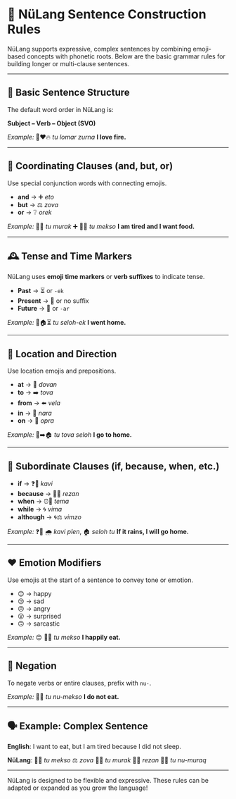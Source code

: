 # 📐 NüLang Sentence Construction Rules

NüLang supports expressive, complex sentences by combining emoji-based concepts with phonetic roots. Below are the basic grammar rules for building longer or multi-clause sentences.

---

## 🧱 Basic Sentence Structure

The default word order in NüLang is:

**Subject – Verb – Object (SVO)**

_Example:_
👤❤️🔥 _tu lomar zurna_
**I love fire.**

---

## 🔗 Coordinating Clauses (and, but, or)

Use special conjunction words with connecting emojis.

- **and** → ➕ _eto_
- **but** → ⚖️ _zova_
- **or** → ❔ _orek_

_Example:_
👤😴 _tu murak_ ➕ 👤🍲 _tu mekso_
**I am tired and I want food.**

---

## 🕰️ Tense and Time Markers

NüLang uses **emoji time markers** or **verb suffixes** to indicate tense.

- **Past** → ⏳ or `-ek`
- **Present** → 📍 or no suffix
- **Future** → 🔮 or `-ar`

_Example:_
👤🏠⏳ _tu seloh-ek_
**I went home.**

---

## 📍 Location and Direction

Use location emojis and prepositions.

- **at** → 📍 _dovan_
- **to** → ➡️ _tova_
- **from** → ⬅️ _vela_
- **in** → 🔲 _nara_
- **on** → 🧱 _opra_

_Example:_
👤➡️🏠 _tu tova seloh_
**I go to home.**

---

## 🔁 Subordinate Clauses (if, because, when, etc.)

- **if** → ❓🧭 _kavi_
- **because** → 🔄🎯 _rezan_
- **when** → ⏰📅 _tema_
- **while** → 🌀 _vima_
- **although** → 🌀⚖️ _vimzo_

_Example:_
❓🧭 🌧️ _kavi plen_, 🏠 _seloh tu_
**If it rains, I will go home.**

---

## ❤️ Emotion Modifiers

Use emojis at the start of a sentence to convey tone or emotion.

- 😊 → happy
- 😢 → sad
- 😠 → angry
- 😮 → surprised
- 🙃 → sarcastic

_Example:_
😊 👤🍲 _tu mekso_
**I happily eat.**

---

## 🔄 Negation

To negate verbs or entire clauses, prefix with `nu-`.

_Example:_
👤🍲 _tu nu-mekso_
**I do not eat.**

---

## 🗣️ Example: Complex Sentence

**English**: I want to eat, but I am tired because I did not sleep.

**NüLang**:
👤🍲 _tu mekso_ ⚖️ _zova_ 👤😴 _tu murak_ 🔄🎯 _rezan_ 👤😴 _tu nu-muraq_

---

NüLang is designed to be flexible and expressive. These rules can be adapted or expanded as you grow the language!
